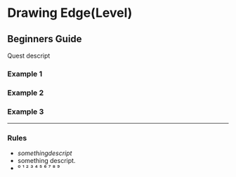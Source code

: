 # Drawing Edge(Level)

## Beginners Guide

Quest descript

### Example 1

>
### Example 2

>
### Example 3

>
---

### Rules

* $something descript$
* something descript.
* ⁰ ¹ ² ³ ⁴ ⁵ ⁶ ⁷ ⁸ ⁹
